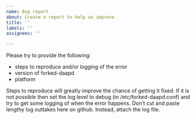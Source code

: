 ```yaml
---
name: Bug report
about: Create a report to help us improve
title: ''
labels: ''
assignees: ''

---
```


Please try to provide the following:

- steps to reproduce and/or logging of the error
- version of forked-daapd
- platform

Steps to reproduce will greatly improve the chance of getting it fixed. If it is not possible then set the log level to debug (in /etc/forked-daapd.conf) and try to get some logging of when the error happens. Don’t cut and paste lengthy log outtakes here on github. Instead, attach the log file.
